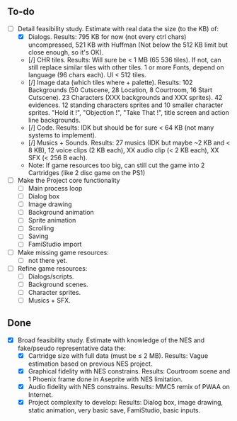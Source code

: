 ## To-do

- [ ] Detail feasibility study. Estimate with real data the size (to the KB) of:
  - [X] Dialogs.
        Results: 795 KB for now (not every ctrl chars) uncompressed, 521 KB with Huffman
        (Not below the 512 KB limit but close enough, so it's OK).
  - [/] CHR tiles.
        Results: Will sure be < 1 MB (65 536 tiles). If not, can still replace similar tiles with other tiles.
                 1 or more Fonts, depend on language (96 chars each). UI < 512 tiles.
  - [/] Image data (which tiles where + palette).
        Results: 102 Backgrounds (50 Cutscene, 28 Location, 8 Courtroom, 16 Start Cutscene).
        23 Characters (XXX backgrounds and XXX sprites).
        42 evidences. 12 standing characters sprites and 10 smaller character sprites.
        "Hold it !", "Objection !", "Take That !", title screen and action line backgrounds.
  - [/] Code.
        Results: IDK but should be for sure < 64 KB (not many systems to implement).
  - [/] Musics + Sounds.
        Results: 27 musics (IDK but maybe ~2 KB and < 8 KB), 12 voice clips (2 KB each), XX audio clip (< 2 KB each), XX SFX (< 256 B each).
  - Note: If game resources too big, can still cut the game into 2 Cartridges (like 2 disc game on the PS1)
- [ ] Make the Project core functionality
  - [ ] Main process loop
  - [ ] Dialog box
  - [ ] Image drawing
  - [ ] Background animation
  - [ ] Sprite animation
  - [ ] Scrolling
  - [ ] Saving
  - [ ] FamiStudio import
- [ ] Make missing game resources:
  - [ ] not there yet.
- [ ] Refine game resources:
  - [ ] Dialogs/scripts.
  - [ ] Background scenes.
  - [ ] Character sprites.
  - [ ] Musics + SFX.

## Done

- [X] Broad feasibility study. Estimate with knowledge of the NES and fake/pseudo representative data the:
  - [X] Cartridge size with full data (must be ≤ 2 MB).
        Results: Vague estimation based on previous NES project.
  - [X] Graphical fidelity with NES constrains.
        Results: Courtroom scene and 1 Phoenix frame done in Aseprite with NES limitation.
  - [X] Audio fidelity with NES constrains.
        Results: MMC5 remix of PWAA on Internet.
  - [X] Project complexity to develop:
        Results: Dialog box, image drawing, static animation, very basic save, FamiStudio, basic inputs.
